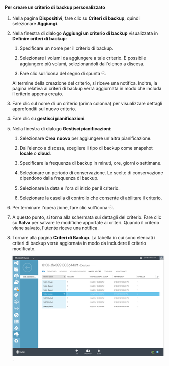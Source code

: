<!--author=SharS last changed: 9/15/15-->

#### Per creare un criterio di backup personalizzato

1. Nella pagina **Dispositivi**, fare clic su **Criteri di backup**, quindi selezionare **Aggiungi**.

2. Nella finestra di dialogo **Aggiungi un criterio di backup** visualizzata in **Definire criteri di backup**:

    1. Specificare un nome per il criterio di backup.

    2. Selezionare i volumi da aggiungere a tale criterio. È possibile aggiungere più volumi, selezionandoli dall'elenco a discesa.

    3. Fare clic sull’icona del segno di spunta ![icona del segno di spunta](./media/storsimple-add-backup-policy/HCS_CheckIcon-include.png).

     Al termine della creazione del criterio, si riceve una notifica. Inoltre, la pagina relativa ai criteri di backup verrà aggiornata in modo che includa il criterio appena creato.

4. Fare clic sul nome di un criterio (prima colonna) per visualizzare dettagli approfonditi sul nuovo criterio.

5. Fare clic su **gestisci pianificazioni**.

6. Nella finestra di dialogo **Gestisci pianificazioni**:

    1. Selezionare **Crea nuovo** per aggiungere un'altra pianificazione.

    2. Dall'elenco a discesa, scegliere il tipo di backup come snapshot **locale** o **cloud**.

    3. Specificare la frequenza di backup in minuti, ore, giorni o settimane.

    4. Selezionare un periodo di conservazione. Le scelte di conservazione dipendono dalla frequenza di backup.
 
    5. Selezionare la data e l'ora di inizio per il criterio.

    6. Selezionare la casella di controllo che consente di abilitare il criterio.

7. Per terminare l'operazione, fare clic sull'icona ![icona del segno di spunta](./media/storsimple-add-backup-policy/HCS_CheckIcon-include.png).

8. A questo punto, si torna alla schermata sui dettagli del criterio. Fare clic su **Salva** per salvare le modifiche apportate ai criteri. Quando il criterio viene salvato, l'utente riceve una notifica.

9. Tornare alla pagina **Criteri di Backup**. La tabella in cui sono elencati i criteri di backup verrà aggiornata in modo da includere il criterio modificato.

    ![Criterio di backup personalizzato](./media/storsimple-create-custom-backup-policy/HCS_CustomBackupPolicyM-include.png).


